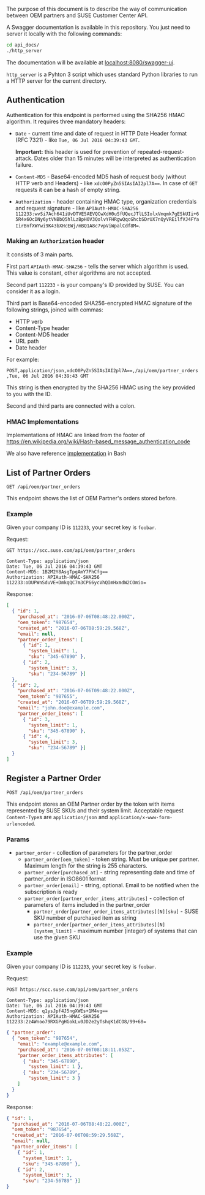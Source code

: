 The purpose of this document is to describe the way of communication between OEM partners and SUSE Customer Center API.

A Swagger documentation is available in this repository. You just need to server it locally with the following commands:

```sh
cd api_docs/
./http_server
```

The documentation will be available at [localhost:8080/swagger-ui](http://localhost:8080/swagger-ui).

`http_server` is a Pyhton 3 script which uses standard Python libraries to run a
HTTP server for the current directory.

## Authentication

Authentication for this endpoint is performed using the SHA256 HMAC algorithm. It requires three mandatory headers:

* `Date` - current time and date of request in HTTP Date Header format (RFC 7321) - like `Tue, 06 Jul 2016 04:39:43 GMT`.

  **Important:** this header is used for prevention of repeated-request-attack. Dates older than 15 minutes will be interpreted as authentication failure.
* `Content-MD5` - Base64-encoded MD5 hash of request body (without HTTP verb and Headers) - like `xdcO0PyZn5SIAsIAI2pl7A==`. In case of `GET` requests it can be a hash of empty string.
* `Authorization` - header containing HMAC type, organization credentials and request signature - like `APIAuth-HMAC-SHA256 112233:wvSi7Ach641iUvDTVE5AEVQCwXdH0uSfUQecJTlLSIolxVmqmk7gESkUIi+65R4x6OcDNy6ytVNBbQ5hlLzBpH0V3QolvYFHRgwQqcGhcbSDrUX7nQyVREilfVJ4FYaIirBnfXWYwi9K43bXHcEWj/mBQ1A8c7vpViWpalCdf8M=`.

### Making an `Authorization` header

It consists of 3 main parts.

First part `APIAuth-HMAC-SHA256` - tells the server which algorithm is used. This value is constant, other algorithms are not accepted.

Second part `112233` - is your company's ID provided by SUSE. You can consider it as a login.

Third part is Base64-encoded SHA256-encrypted HMAC signature of the following strings, joined with commas:

* HTTP verb
* Content-Type header
* Content-MD5 header
* URL path
* Date header

For example:

`POST,application/json,xdcO0PyZn5SIAsIAI2pl7A==,/api/oem/partner_orders,Tue, 06 Jul 2016 04:39:43 GMT`

This string is then encrypted by the SHA256 HMAC using the key provided to you with the ID.

Second and third parts are connected with a colon.

### HMAC Implementations

Implementations of HMAC are linked from the footer of https://en.wikipedia.org/wiki/Hash-based_message_authentication_code

We also have reference [implementation](OEM-API-Bash-Client.sh) in Bash

## List of Partner Orders

`GET /api/oem/partner_orders`

This endpoint shows the list of OEM Partner's orders stored before.

### Example

Given your company ID is `112233`, your secret key is `foobar`.

Request:

```
GET https://scc.suse.com/api/oem/partner_orders

Content-Type: application/json
Date: Tue, 06 Jul 2016 04:39:43 GMT
Content-MD5: 1B2M2Y8AsgTpgAmY7PhCfg==
Authorization: APIAuth-HMAC-SHA256 112233:oDUPWnSduVE+DmkqQC7m3CP66ycVhQImHxmdW2COmio=
```

Response:

```json
[
  { "id": 1,
    "purchased_at": "2016-07-06T08:48:22.000Z",
    "oem_token": "987654",
    "created_at": "2016-07-06T08:59:29.568Z",
    "email": null,
    "partner_order_items": [
      { "id": 1,
        "system_limit": 1,
        "sku": "345-67890" },
      { "id": 2,
        "system_limit": 3,
        "sku": "234-56789" }]
  },
  { "id": 2,
    "purchased_at": "2016-07-06T09:48:22.000Z",
    "oem_token": "987655",
    "created_at": "2016-07-06T09:59:29.568Z",
    "email": "john.doe@example.com",
    "partner_order_items": [
      { "id": 3,
        "system_limit": 1,
        "sku": "345-67890" },
      { "id": 4,
        "system_limit": 3,
        "sku": "234-56789" }]
  }
]
```


## Register a Partner Order

`POST /api/oem/partner_orders`

This endpoint stores an OEM Partner order by the token with items represented by SUSE SKUs and their system limit.
Acceptable request `Content-Type`s are `application/json` and `application/x-www-form-urlencoded`.

### Params

* `partner_order` - collection of parameters for the partner_order
  * `partner_order[oem_token]` - token string. Must be unique per partner. Maximum length for the string is 255 characters.
  * `partner_order[purchased_at]` - string representing date and time of partner_order in ISO8601 format
  * `partner_order[email]` - string, optional. Email to be notified when the subscription is ready
  * `partner_order[partner_order_items_attributes]` - collection of parameters of items included in the partner_order
    * `partner_order[partner_order_items_attributes][N][sku]` - SUSE SKU number of purchased item as string
    * `partner_order[partner_order_items_attributes][N][system_limit]` - maximum number (integer) of systems that can use the given SKU

### Example

Given your company ID is `112233`, your secret key is `foobar`.

Request:

```
POST https://scc.suse.com/api/oem/partner_orders

Content-Type: application/json
Date: Tue, 06 Jul 2016 04:39:43 GMT
Content-MD5: q1ysJpf4J5ngXWEs+1M4vg==
Authorization: APIAuth-HMAC-SHA256 112233:2z4Wnoo79RXGPgHGokLv0JD2e2yTshqK1dCO8/99+68=
```

```json
{ "partner_order":
  { "oem_token": "987654",
    "email": "example@example.com",
    "purchased_at": "2016-07-06T08:18:11.053Z",
    "partner_order_items_attributes": [
      { "sku": "345-67890",
        "system_limit": 1 },
      { "sku": "234-56789",
        "system_limit": 3 }
    ]
  }
}
```

Response:

```json
{ "id": 1,
  "purchased_at": "2016-07-06T08:48:22.000Z",
  "oem_token": "987654",
  "created_at": "2016-07-06T08:59:29.568Z",
  "email": null,
  "partner_order_items": [
    { "id": 1,
      "system_limit": 1,
      "sku": "345-67890" },
    { "id": 2,
      "system_limit": 3,
      "sku": "234-56789" }]
}
```
